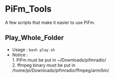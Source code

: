 # PiFm_Tools
A few scripts that make it easier to use PiFm.
## Play_Whole_Folder
* Usage :
`bash play.sh`
* Notice : <br> 1. PiFm must be put in ~/Downloads/pifmradio/ <br> 2. ffmpeg binary must be put in /home/pi/Downloads/pifmradio/ffmpeg/arm/bin/
